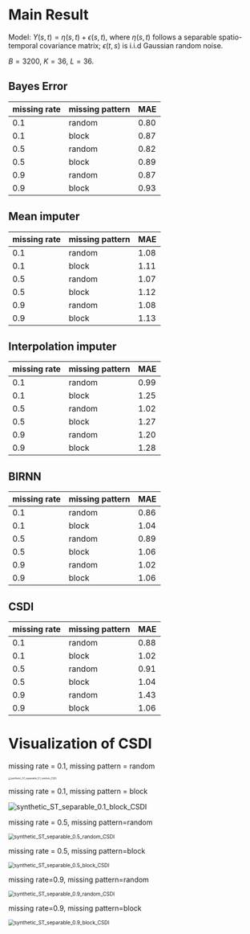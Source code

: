 # Main Result

Model: $Y(s,t) = \eta(s, t)+\epsilon(s,t)$, where $\eta(s,t)$ follows a separable spatio-temporal covariance matrix; $\epsilon(t,s)$ is i.i.d Gaussian random noise.

$B=3200$, $K=36$, $L=36$.

## Bayes Error



| missing rate | missing pattern | MAE  |
| ------------ | --------------- | ---- |
| 0.1          | random          | 0.80 |
| 0.1          | block           | 0.87 |
| 0.5          | random          | 0.82 |
| 0.5          | block           | 0.89 |
| 0.9          | random          | 0.87 |
| 0.9          | block           | 0.93 |







## Mean imputer

| missing rate | missing pattern | MAE  |
| ------------ | --------------- | ---- |
| 0.1          | random          | 1.08 |
| 0.1          | block           | 1.11 |
| 0.5          | random          | 1.07 |
| 0.5          | block           | 1.12 |
| 0.9          | random          | 1.08 |
| 0.9          | block           | 1.13 |



## Interpolation imputer

| missing rate | missing pattern | MAE  |
| ------------ | --------------- | ---- |
| 0.1          | random          | 0.99 |
| 0.1          | block           | 1.25 |
| 0.5          | random          | 1.02 |
| 0.5          | block           | 1.27 |
| 0.9          | random          | 1.20 |
| 0.9          | block           | 1.28 |



## BIRNN

| missing rate | missing pattern | MAE  |
| ------------ | --------------- | ---- |
| 0.1          | random          | 0.86 |
| 0.1          | block           | 1.04 |
| 0.5          | random          | 0.89 |
| 0.5          | block           | 1.06 |
| 0.9          | random          | 1.02 |
| 0.9          | block           | 1.06 |



## CSDI

| missing rate | missing pattern | MAE  |
| ------------ | --------------- | ---- |
| 0.1          | random          | 0.88 |
| 0.1          | block           | 1.02 |
| 0.5          | random          | 0.91 |
| 0.5          | block           | 1.04 |
| 0.9          | random          | 1.43 |
| 0.9          | block           | 1.06 |



# Visualization of CSDI

missing rate = 0.1, missing pattern = random

<img src="/Users/kehuiyao/Desktop/CSDI/figures/synthetic_ST_separable_0.1_random_CSDI.png" alt="synthetic_ST_separable_0.1_random_CSDI" style="zoom: 33%;" />

missing rate = 0.1, missing pattern = block

![synthetic_ST_separable_0.1_block_CSDI](/Users/kehuiyao/Desktop/CSDI/figures/synthetic_ST_separable_0.1_block_CSDI.png)

missing rate = 0.5, missing pattern=random

<img src="/Users/kehuiyao/Desktop/CSDI/figures/synthetic_ST_separable_0.5_random_CSDI.png" alt="synthetic_ST_separable_0.5_random_CSDI" style="zoom:72%;" />

missing rate = 0.5, missing pattern=block

<img src="/Users/kehuiyao/Desktop/CSDI/figures/synthetic_ST_separable_0.5_block_CSDI.png" alt="synthetic_ST_separable_0.5_block_CSDI" style="zoom:72%;" />



missing rate=0.9, missing pattern=random

<img src="/Users/kehuiyao/Desktop/CSDI/figures/synthetic_ST_separable_0.9_random_CSDI.png" alt="synthetic_ST_separable_0.9_random_CSDI" style="zoom:72%;" />

missing rate=0.9, missing pattern=block

<img src="/Users/kehuiyao/Desktop/CSDI/figures/synthetic_ST_separable_0.9_block_CSDI.png" alt="synthetic_ST_separable_0.9_block_CSDI" style="zoom:72%;" />
